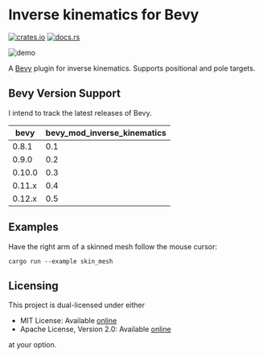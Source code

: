 # Inverse kinematics for Bevy

[![crates.io](https://img.shields.io/crates/v/bevy_mod_inverse_kinematics)](https://crates.io/crates/bevy_mod_inverse_kinematics)
[![docs.rs](https://docs.rs/bevy_mod_inverse_kinematics/badge.svg)](https://docs.rs/bevy_mod_inverse_kinematics)

![demo](https://github.com/Kurble/bevy_mod_inverse_kinematics/blob/master/demo.gif)

A [Bevy](https://github.com/bevyengine/bevy) plugin for inverse kinematics. Supports positional and pole targets.

## Bevy Version Support

I intend to track the latest releases of Bevy.

|  bevy  | bevy_mod_inverse_kinematics |
| ------ | --------------------------- |
|  0.8.1 | 0.1                         |
|  0.9.0 | 0.2                         |
| 0.10.0 | 0.3                         |
| 0.11.x | 0.4                         |
| 0.12.x | 0.5                         |

## Examples

Have the right arm of a skinned mesh follow the mouse cursor:

```shell
cargo run --example skin_mesh
```

## Licensing

This project is dual-licensed under either

- MIT License: Available [online](http://opensource.org/licenses/MIT)
- Apache License, Version 2.0: Available [online](http://www.apache.org/licenses/LICENSE-2.0)

at your option.
